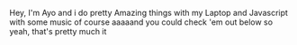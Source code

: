 Hey, I'm Ayo and i do pretty Amazing things with my Laptop and Javascript with some music of course aaaaand you could check 'em out below 
so yeah, that's pretty much it



<!---
Aeyooo/Aeyooo is a ✨ special ✨ repository because its `README.md` (this file) appears on your GitHub profile.
You can click the Preview link to take a look at your changes.
--->
